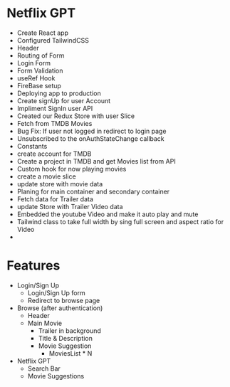 # Netflix GPT

- Create React app
- Configured TailwindCSS
- Header
- Routing of Form
- Login Form
- Form Validation
- useRef Hook
- FireBase setup
- Deploying app to production
- Create signUp for user Account
- Impliment SignIn user API
- Created our Redux Store with user Slice
- Fetch from TMDB Movies
- Bug Fix: If user not logged in redirect to login page 
- Unsubscribed to the onAuthStateChange callback
- Constants
- create account for TMDB
- Create a project in TMDB and get Movies list from API
- Custom hook for now playing movies
- create a movie slice
- update store with movie data
- Planing for main container and secondary container
- Fetch data for Trailer data
- update Store with Trailer Video data
- Embedded the youtube Video and make it auto play and mute
- Tailwind class to take full width by sing full screen and aspect ratio for Video
- 


# Features
- Login/Sign Up
    - Login/Sign Up form
    - Redirect to browse page 
- Browse (after authentication)
    - Header
    - Main Movie
        - Trailer in background
        - Title & Description
        - Movie Suggestion
            - MoviesList * N
- Netflix GPT
    - Search Bar
    - Movie Suggestions